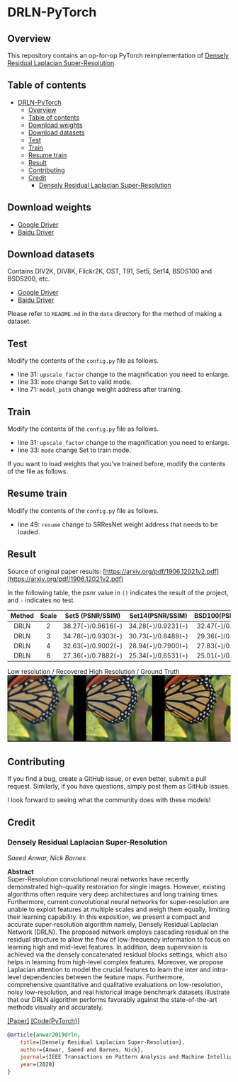 # DRLN-PyTorch

## Overview

This repository contains an op-for-op PyTorch reimplementation of [Densely Residual Laplacian Super-Resolution](https://arxiv.org/abs/1906.12021v2).

## Table of contents

- [DRLN-PyTorch](#drln-pytorch)
    - [Overview](#overview)
    - [Table of contents](#table-of-contents)
    - [Download weights](#download-weights)
    - [Download datasets](#download-datasets)
    - [Test](#test)
    - [Train](#train)
    - [Resume train](#resume-train)
    - [Result](#result)
    - [Contributing](#contributing)
    - [Credit](#credit)
        - [Densely Residual Laplacian Super-Resolution](#densely-residual-laplacian-super-resolution)

## Download weights

- [Google Driver](https://drive.google.com/drive/folders/17ju2HN7Y6pyPK2CC_AqnAfTOe9_3hCQ8?usp=sharing)
- [Baidu Driver](https://pan.baidu.com/s/1yNs4rqIb004-NKEdKBJtYg?pwd=llot)

## Download datasets

Contains DIV2K, DIV8K, Flickr2K, OST, T91, Set5, Set14, BSDS100 and BSDS200, etc.

- [Google Driver](https://drive.google.com/drive/folders/1A6lzGeQrFMxPqJehK9s37ce-tPDj20mD?usp=sharing)
- [Baidu Driver](https://pan.baidu.com/s/1o-8Ty_7q6DiS3ykLU09IVg?pwd=llot)

Please refer to `README.md` in the `data` directory for the method of making a dataset.

## Test

Modify the contents of the `config.py` file as follows.

- line 31: `upscale_factor` change to the magnification you need to enlarge.
- line 33: `mode` change Set to valid mode.
- line 71: `model_path` change weight address after training.

## Train

Modify the contents of the `config.py` file as follows.

- line 31: `upscale_factor` change to the magnification you need to enlarge.
- line 33: `mode` change Set to train mode.

If you want to load weights that you've trained before, modify the contents of the file as follows.

## Resume train

Modify the contents of the `config.py` file as follows.

- line 49: `resume` change to SRResNet weight address that needs to be loaded.

## Result

Source of original paper results: [https://arxiv.org/pdf/1906.12021v2.pdf](https://arxiv.org/pdf/1906.12021v2.pdf)

In the following table, the psnr value in `()` indicates the result of the project, and `-` indicates no test.

| Method | Scale |      Set5 (PSNR/SSIM)      |      Set14(PSNR/SSIM)      |     BSD100(PSNR/SSIM)      |     Urban100(PSNR/SSIM)     |    Manga109(PSNR/SSIM)     |
|:------:|:-----:|:--------------------------:|:--------------------------:|:--------------------------:|:---------------------------:|:--------------------------:|
|  DRLN  |   2   | 38.27(**-**)/0.9616(**-**) | 34.28(**-**)/0.9231(**-**) | 32.47(**-**)/0.9032(**-**) | 33.54(**-**)/0.9402(**-**)  | 39.75(**-**)/0.9792(**-**) |
|  DRLN  |   3   | 34.78(**-**)/0.9303(**-**) | 30.73(**-**)/0.8488(**-**) | 29.36(**-**)/0.8117(**-**) | 29.21(**-**)/0.8722(**-**)  | 34.71(**-**)/0.9509(**-**) |
|  DRLN  |   4   | 32.63(**-**)/0.9002(**-**) | 28.94(**-**)/0.7900(**-**) | 27.83(**-**)/0.7444(**-**) | 26.98(**-**)/0.8119(**-**)  | 31.54(**-**)/0.9196(**-**) |
|  DRLN  |   8   | 27.36(**-**)/0.7882(**-**) | 25.34(**-**)/0.6531(**-**) | 25.01(**-**)/0.6057(**-**) | 23.06(**-**)/0.64712(**-**) | 25.29(**-**)/0.8041(**-**) |

Low resolution / Recovered High Resolution / Ground Truth
<span align="center"><img src="figure/result.png"/></span>

## Contributing

If you find a bug, create a GitHub issue, or even better, submit a pull request. Similarly, if you have questions,
simply post them as GitHub issues.

I look forward to seeing what the community does with these models!

## Credit

### Densely Residual Laplacian Super-Resolution

_Saeed Anwar, Nick Barnes_ <br>

**Abstract** <br>
Super-Resolution convolutional neural networks have recently demonstrated high-quality restoration for single images.
However, existing algorithms often require very deep architectures and long training times. Furthermore, current
convolutional neural networks for super-resolution are unable to exploit features at multiple scales and weigh them
equally, limiting their learning capability. In this exposition, we present a compact and accurate super-resolution
algorithm namely, Densely Residual Laplacian Network (DRLN). The proposed network employs cascading residual on the
residual structure to allow the flow of low-frequency information to focus on learning high and mid-level features. In
addition, deep supervision is achieved via the densely concatenated residual blocks settings, which also helps in
learning from high-level complex features. Moreover, we propose Laplacian attention to model the crucial features to
learn the inter and intra-level dependencies between the feature maps. Furthermore, comprehensive quantitative and
qualitative evaluations on low-resolution, noisy low-resolution, and real historical image benchmark datasets illustrate
that our DRLN algorithm performs favorably against the state-of-the-art methods visually and accurately.

[[Paper]](https://arxiv.org/pdf/1906.12021v2) [[Code(PyTorch)]](https://github.com/saeed-anwar/DRLN)

```bibtex
@article{anwar2019drln,
    title={Densely Residual Laplacian Super-Resolution},
    author={Anwar, Saeed and Barnes, Nick},
    journal={IEEE Transactions on Pattern Analysis and Machine Intelligence (TPAMI)},
    year={2020}
}
```
